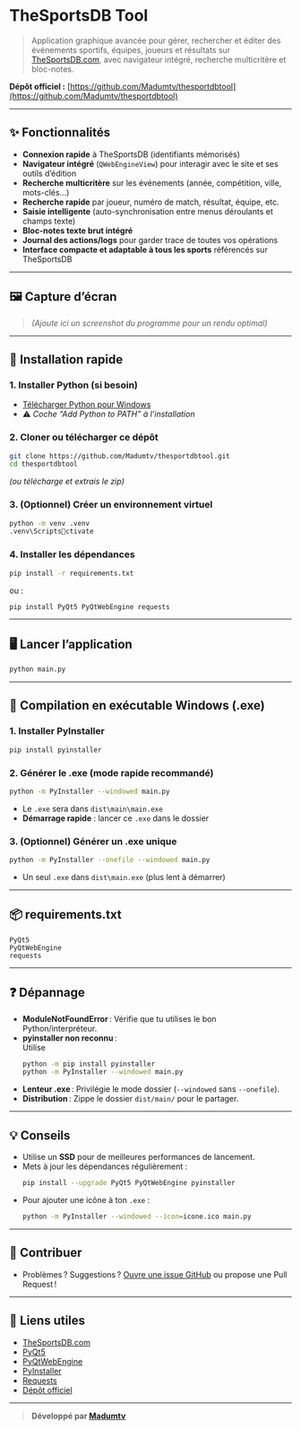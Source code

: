 
# TheSportsDB Tool

> Application graphique avancée pour gérer, rechercher et éditer des événements sportifs, équipes, joueurs et résultats sur [TheSportsDB.com](https://www.thesportsdb.com), avec navigateur intégré, recherche multicritère et bloc-notes.

**Dépôt officiel :** [https://github.com/Madumtv/thesportdbtool](https://github.com/Madumtv/thesportdbtool)

---

## ✨ Fonctionnalités

- **Connexion rapide** à TheSportsDB (identifiants mémorisés)
- **Navigateur intégré** (`QWebEngineView`) pour interagir avec le site et ses outils d’édition
- **Recherche multicritère** sur les événements (année, compétition, ville, mots-clés…)
- **Recherche rapide** par joueur, numéro de match, résultat, équipe, etc.
- **Saisie intelligente** (auto-synchronisation entre menus déroulants et champs texte)
- **Bloc-notes texte brut intégré**
- **Journal des actions/logs** pour garder trace de toutes vos opérations
- **Interface compacte et adaptable à tous les sports** référencés sur TheSportsDB

---

## 🖼️ Capture d’écran

> *(Ajoute ici un screenshot du programme pour un rendu optimal)*

---

## 🚀 Installation rapide

### 1. **Installer Python (si besoin)**
- [Télécharger Python pour Windows](https://www.python.org/downloads/windows/)  
- ⚠️ *Coche “Add Python to PATH” à l’installation*

### 2. **Cloner ou télécharger ce dépôt**
```sh
git clone https://github.com/Madumtv/thesportdbtool.git
cd thesportdbtool
```
*(ou télécharge et extrais le zip)*

### 3. **(Optionnel) Créer un environnement virtuel**
```sh
python -m venv .venv
.venv\Scriptsctivate
```

### 4. **Installer les dépendances**
```sh
pip install -r requirements.txt
```
ou :
```sh
pip install PyQt5 PyQtWebEngine requests
```

---

## 🖥️ Lancer l’application

```sh
python main.py
```

---

## 🏁 Compilation en exécutable Windows (.exe)

### 1. **Installer PyInstaller**
```sh
pip install pyinstaller
```
### 2. **Générer le .exe (mode rapide recommandé)**
```sh
python -m PyInstaller --windowed main.py
```
- Le `.exe` sera dans `dist\main\main.exe`  
- **Démarrage rapide** : lancer ce `.exe` dans le dossier

### 3. **(Optionnel) Générer un .exe unique**
```sh
python -m PyInstaller --onefile --windowed main.py
```
- Un seul `.exe` dans `dist\main.exe` (plus lent à démarrer)

---

## 📦 requirements.txt

```
PyQt5
PyQtWebEngine
requests
```

---

## ❓ Dépannage

- **ModuleNotFoundError** : Vérifie que tu utilises le bon Python/interpréteur.
- **pyinstaller non reconnu** :  
  Utilise
  ```sh
  python -m pip install pyinstaller
  python -m PyInstaller --windowed main.py
  ```
- **Lenteur .exe** : Privilégie le mode dossier (`--windowed` sans `--onefile`).
- **Distribution** : Zippe le dossier `dist/main/` pour le partager.

---

## 💡 Conseils

- Utilise un **SSD** pour de meilleures performances de lancement.
- Mets à jour les dépendances régulièrement :
  ```sh
  pip install --upgrade PyQt5 PyQtWebEngine pyinstaller
  ```
- Pour ajouter une icône à ton `.exe` :
  ```sh
  python -m PyInstaller --windowed --icon=icone.ico main.py
  ```

---

## 🤝 Contribuer

- Problèmes ? Suggestions ? [Ouvre une issue GitHub](https://github.com/Madumtv/thesportdbtool/issues) ou propose une Pull Request !

---

## 🔗 Liens utiles

- [TheSportsDB.com](https://www.thesportsdb.com)
- [PyQt5](https://pypi.org/project/PyQt5/)
- [PyQtWebEngine](https://pypi.org/project/PyQtWebEngine/)
- [PyInstaller](https://pyinstaller.org/)
- [Requests](https://pypi.org/project/requests/)
- [Dépôt officiel](https://github.com/Madumtv/thesportdbtool)

---

> **Développé par [Madumtv](https://github.com/Madumtv)**
